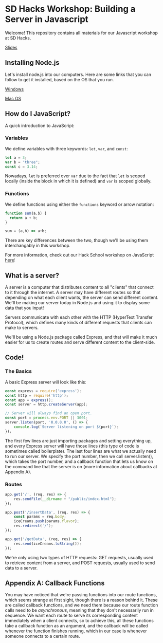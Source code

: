 # SD Hacks Workshop: Building a Server in Javascript
Welcome! This repository contains all materials for our Javascript workshop at SD Hacks. 

[Slides](https://docs.google.com/presentation/d/1u4KKzP2pT8GfzbuFnnt82LHxgaDQcR92lE-HOOa5D9o/edit?usp=sharing)

## Installing Node.js 
Let's install node.js into our computers. Here are some links that you can follow to get it installed, based on the OS that you run.

[Windows](https://nodesource.com/blog/installing-nodejs-tutorial-windows/)

[Mac OS](https://www.webucator.com/how-to/how-install-nodejs-on-mac.cfm)

## How do I JavaScript? 
A quick introduction to JavaScript: 

### Variables
We define variables with three keywords: `let`, `var`, and `const`: 
```javascript
let a = 3;
var b = "three";
const c = 3.14;
```
Nowadays, `let` is preferred over `var` due to the fact that `let` is scoped locally (inside the block in which it is defined) and `var` is scoped globally. 

### Functions
We define functions using either the `functions` keyword or arrow notation: 
```javascript
function sum(a,b) {
  return a + b;
}

sum = (a,b) => a+b;
```
There are key differences between the two, though we'll be using them interchangably in this workshop. 

For more information, check out our Hack School workshop on JavaScript [here](https://github.com/acmucsd/hackschool/tree/master/part-2-intro-to-backend)!

## What is a server? 
A server is a computer that distributes content to all "clients" that connect to it through the internet. A server may have different routes so that depending on what each client wants, the server can send different content. We'll be making our server today in Node.js and using it to display some data that you input!

Servers communicate with each other with the HTTP (HyperText Transfer Protocol), which defines many kinds of different requests that clients can make to servers. 

We'll be using a Node.js package called Express, and that will make it much easier for us to create routes and serve different content to the client-side.

## Code! 

### The Basics
A basic Express server will look like this:
```javascript
const express = require('express');
const http = require('http');
const app = express();
const server = http.createServer(app);

// Server will always find an open port.
const port = process.env.PORT || 3001;
server.listen(port, '0.0.0.0', () => {
    console.log(`Server listening on port ${port}`);
});
```
The first few lines are just importing packages and setting everything up, and every Express server will have those lines (this type of code is sometimes called boilerplate). The last four lines are what we actually need to run our server. We specify the port number, then we call server.listen(), which takes the port number, and a callback function that lets us know on the command line that the server is on (more information about callbacks at Appendix A).

### Routes
```javascript
app.get('/', (req, res) => {
    res.sendFile(__dirname + "/public/index.html");
});

app.post('/insertData', (req, res) => {
    const params = req.body;
    iceCreams.push(params.flavor);
    res.redirect('/');
});

app.get('/getData', (req, res) => {
    res.send(iceCreams.toString());
});
```
We're only using two types of HTTP requests: GET requests, usually used to retrieve content from a server, and POST requests, usually used to send data to a server. 



## Appendix A: Callback Functions
You may have noticed that we're passing functions into our route functions, which seems strange at first sight, though there is a reason behind it. These are called callback functions, and we need them because our route function calls need to be *asynchronous*, meaning that they don't necessarily run in sequence. We want each route to serve its corresponding content immediately when a client connects, so to achieve this, all these functions take a callback function as an argument, and the callback will be called whenever the function finishes running, which in our case is whenever someone connects to a certain route. 
